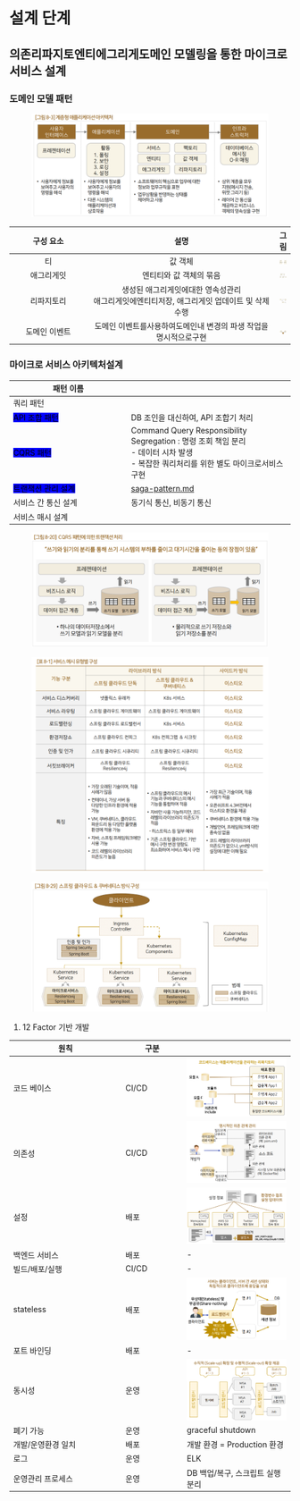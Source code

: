 # 설계 단계

## 의존리파지토엔티에그리게도메인 모델링을 통한 마이크로 서비스 설계

### 도메인 모델 패턴

<figure><img src="../../.gitbook/assets/image (3) (1).png" alt=""><figcaption></figcaption></figure>

<table><thead><tr><th width="130" align="center">구성 요소</th><th width="336" align="center">설명</th><th align="center">그림</th></tr></thead><tbody><tr><td align="center">티</td><td align="center">값 객체</td><td align="center"><img src="../../.gitbook/assets/image (5).png" alt="" data-size="original"></td></tr><tr><td align="center">애그리게잇</td><td align="center">엔티티와 값 객체의 묶음</td><td align="center"><img src="../../.gitbook/assets/image (4).png" alt="" data-size="original"></td></tr><tr><td align="center">리파지토리</td><td align="center">생성된 애그리게잇에대한 영속성관리 <br>애그리게잇에엔티티저장, 애그리게잇 업데이트 및 삭제 수행</td><td align="center"><img src="../../.gitbook/assets/image.png" alt="" data-size="original"></td></tr><tr><td align="center">도메인 이벤트</td><td align="center">도메인 이벤트를사용하여도메인내 변경의 파생 작업을명시적으로구현</td><td align="center"><img src="../../.gitbook/assets/image (1).png" alt="" data-size="original"></td></tr></tbody></table>



### 마이크로 서비스 아키텍처설계

<table><thead><tr><th width="197">패턴 이름</th><th></th></tr></thead><tbody><tr><td>쿼리 패턴</td><td></td></tr><tr><td><mark style="background-color:blue;">API 조합 패턴</mark></td><td>DB 조인을 대신하여,  API 조합기 처리</td></tr><tr><td><mark style="background-color:blue;">CQRS 패턴</mark></td><td>Command Query Responsibility Segregation : 명령 조회 책임 분리<br>- 데이터 시차 발생<br>- 복잡한 쿼리처리를 위한 별도 마이크로서비스 구현</td></tr><tr><td><mark style="background-color:blue;">트랜잭션 관리 설계</mark></td><td><a data-mention href="../../tech/microservice/pattern/transaction/saga-pattern.md">saga-pattern.md</a></td></tr><tr><td>서비스 간 통신 설계</td><td>동기식 통신, 비동기 통신</td></tr><tr><td>서비스 매시 설계</td><td></td></tr></tbody></table>

<figure><img src="../../.gitbook/assets/image (2).png" alt=""><figcaption></figcaption></figure>

<figure><img src="../../.gitbook/assets/image (54).png" alt=""><figcaption></figcaption></figure>

<figure><img src="../../.gitbook/assets/image (55).png" alt=""><figcaption></figcaption></figure>

1. 12 Factor 기반 개발

<table><thead><tr><th width="187">원칙</th><th width="96">구분</th><th></th></tr></thead><tbody><tr><td>코드 베이스</td><td>CI/CD</td><td><img src="../../.gitbook/assets/image (58).png" alt="" data-size="original"></td></tr><tr><td>의존성</td><td>CI/CD</td><td><img src="../../.gitbook/assets/image (57).png" alt="" data-size="original"></td></tr><tr><td>설정</td><td>배포</td><td><img src="../../.gitbook/assets/image (56).png" alt="" data-size="original"></td></tr><tr><td>백엔드 서비스</td><td>배포</td><td>-</td></tr><tr><td>빌드/배포/실행</td><td>CI/CD</td><td>-</td></tr><tr><td>stateless</td><td>배포</td><td><img src="../../.gitbook/assets/image (59).png" alt="" data-size="original"></td></tr><tr><td>포트 바인딩</td><td>배포</td><td>-</td></tr><tr><td>동시성</td><td>운영</td><td><img src="../../.gitbook/assets/image (60).png" alt="" data-size="original"></td></tr><tr><td>폐기 가능</td><td>운영</td><td>graceful shutdown</td></tr><tr><td>개발/운영환경 일치</td><td>배포</td><td>개발 환경 = Production 환경</td></tr><tr><td>로그</td><td>운영</td><td>ELK</td></tr><tr><td>운영관리 프로세스</td><td>운영</td><td>DB  백업/복구, 스크립트 실행 분리</td></tr></tbody></table>
